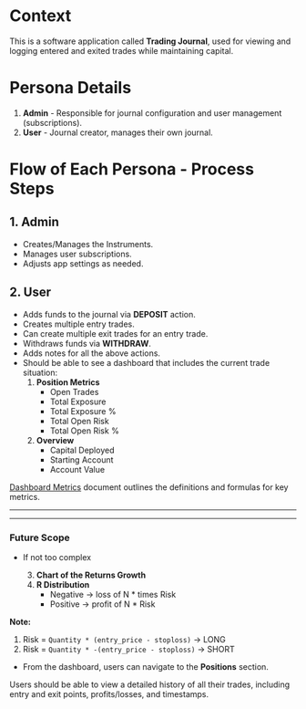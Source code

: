 # Context

This is a software application called **Trading Journal**, used for viewing and logging entered and exited trades while maintaining capital.

# Persona Details

1. **Admin** - Responsible for journal configuration and user management (subscriptions).
2. **User** - Journal creator, manages their own journal.

# Flow of Each Persona - Process Steps

## 1. Admin
- Creates/Manages the Instruments.
- Manages user subscriptions.
- Adjusts app settings as needed.

## 2. User
- Adds funds to the journal via **DEPOSIT** action.
- Creates multiple entry trades.
- Can create multiple exit trades for an entry trade.
- Withdraws funds via **WITHDRAW**.
- Adds notes for all the above actions.
- Should be able to see a dashboard that includes the current trade situation:
    1. **Position Metrics**
        - Open Trades
        - Total Exposure
        - Total Exposure %
        - Total Open Risk
        - Total Open Risk %
    2. **Overview**
        - Capital Deployed
        - Starting Account
        - Account Value

 [Dashboard Metrics](metricsExplained/DashboardMetrics.md) document outlines the definitions and formulas for key metrics.

---
---
### Future Scope
- If not too complex

	3. **Chart of the Returns Growth**
	4. **R Distribution**
		- Negative -> loss of N * times Risk
		- Positive -> profit of N * Risk


**Note:**
1. Risk = `Quantity * (entry_price - stoploss)` -> LONG
2. Risk = `Quantity * -(entry_price - stoploss)` -> SHORT

- From the dashboard, users can navigate to the **Positions** section.

Users should be able to view a detailed history of all their trades, including entry and exit points, profits/losses, and timestamps.
